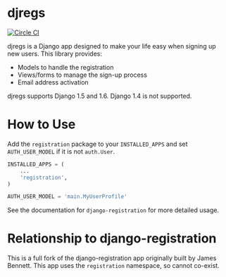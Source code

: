 djregs
======

[![Circle CI](https://circleci.com/gh/mypebble/djregs.svg?style=svg)](https://circleci.com/gh/mypebble/djregs)

djregs is a Django app designed to make your life easy when signing up new
users. This library provides:

* Models to handle the registration
* Views/forms to manage the sign-up process
* Email address activation

djregs supports Django 1.5 and 1.6. Django 1.4 is not supported.


How to Use
==========

Add the `registration` package to your `INSTALLED_APPS` and set
`AUTH_USER_MODEL` if it is not `auth.User`.

```python
INSTALLED_APPS = (
    ...
    'registration',
)

AUTH_USER_MODEL = 'main.MyUserProfile'
```

See the documentation for `django-registration` for more detailed usage.


Relationship to django-registration
===================================

This is a full fork of the django-registration app originally built by James
Bennett. This app uses the `registration` namespace, so cannot co-exist.
